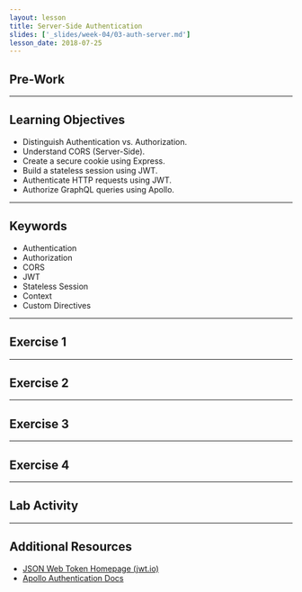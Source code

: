 ```yaml
---
layout: lesson
title: Server-Side Authentication 
slides: ['_slides/week-04/03-auth-server.md']
lesson_date: 2018-07-25
---
```


## Pre-Work

---

## Learning Objectives

- Distinguish Authentication vs. Authorization.
- Understand CORS (Server-Side).
- Create a secure cookie using Express.
- Build a stateless session using JWT.
- Authenticate HTTP requests using JWT.
- Authorize GraphQL queries using Apollo.

---

## Keywords

- Authentication
- Authorization
- CORS
- JWT
- Stateless Session
- Context
- Custom Directives

---

## Exercise 1

<!-- @TODO -->

---

## Exercise 2

<!-- @TODO -->

---

## Exercise 3

<!-- @TODO -->

---

## Exercise 4

<!-- @TODO -->

---

## Lab Activity

<!-- @TODO -->

---

## Additional Resources

- [JSON Web Token Homepage (jwt.io)](https://jwt.io/)
- [Apollo Authentication Docs](https://www.apollographql.com/docs/react/recipes/authentication.html)
